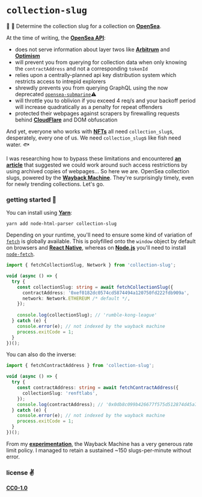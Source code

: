 # `collection-slug`
🧸 🤖 Determine the collection slug for a collection on [__OpenSea__](https://opensea.io).

At the time of writing, the [__OpenSea API__](https://docs.opensea.io/reference/api-overview):
- does not serve information about layer twos like [__Arbitrum__](https://arbitrum.io/) and [__Optimism__](https://www.optimism.io/)
- will prevent you from querying for collection data when only knowing the `contractAddress` and not a corresponding `tokenId`
- relies upon a centrally-planned api key distribution system which restricts access to intrepid explorers
- shrewdly prevents you from querying GraphQL using the now deprecated [`opensea-submarine`](https://github.com/cawfree/opensea-submarine)⚠️
- will throttle you to oblivion if you exceed 4 req/s and your backoff period will increase quadratically as a penalty for repeat offenders
- protected their webpages against scrapers by firewalling requests behind [__CloudFlare__](https://www.cloudflare.com/en-gb/) and DOM obfuscation

And yet, everyone who works with [__NFTs__](https://ethereum.org/en/nft/) all need `collection_slug`s, desperately, every one of us. We need `collection_slug`s like fish need water. 🐟

I was researching how to bypass these limitations and encountered [__an article__](https://scrapeops.io/web-scraping-playbook/how-to-bypass-cloudflare/) that suggested we could work around such access restrictions by using archived copies of webpages... So here we are. OpenSea collection slugs, powered by the [__Wayback Machine__](https://web.archive.org/). They're surprisingly timely, even for newly trending collections. Let's go.

### getting started 🚀

You can install using [__Yarn__](https://yarnpkg.com):

```shell
yarn add node-html-parser collection-slug
```

Depending on your runtime, you'll need to ensure some kind of variation of [`fetch`](https://developer.mozilla.org/en-US/docs/Web/API/Fetch_API) is globally available. This is polyfilled onto the `window` object by default on browsers and [__React Native__](https://reactnative.dev), whereas on [__Node.js__](https://nodejs.org/en/) you'll need to install [`node-fetch`](https://www.npmjs.com/package/node-fetch).

```typescript
import { fetchCollectionSlug, Network } from 'collection-slug';

void (async () => {
  try {
    const collectionSlug: string = await fetchCollectionSlug({
      contractAddress: '0xef0182dc0574cd5874494a120750fd222fdb909a',
      network: Network.ETHEREUM /* default */,
    });
    
    console.log(collectionSlug); // 'rumble-kong-league'
  } catch (e) {
    console.error(e); // not indexed by the wayback machine
    process.exitCode = 1;
  }
})();
```

You can also do the inverse:

```typescript
import { fetchContractAddress } from 'collection-slug';

void (async () => {
  try {
    const contractAddress: string = await fetchContractAddress({
      collectionSlug: 'renftlabs',
    });
    console.log(contractAddress); // '0x0db8c099b426677f575d512874d45a767e9acc3c'
  } catch (e) {
    console.error(e); // not indexed by the wayback machine
    process.exitCode = 1;
  }
})();
```

From my [__experimentation__](scripts/rate-limit.ts), the Wayback Machine has a very generous rate limit policy. I managed to retain a sustained ~150 slugs-per-minute without error.

### license ✌️
[__CC0-1.0__](./LICENSE)
